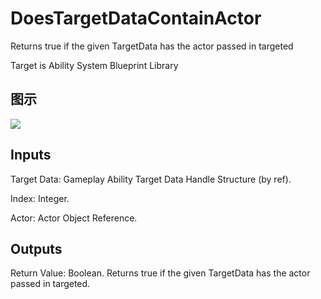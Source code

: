 # DoesTargetDataContainActor

Returns true if the given TargetData has the actor passed in targeted

Target is Ability System Blueprint Library

## 图示

![]($-20221218-17324608.png)

## Inputs

Target Data: Gameplay Ability Target Data Handle Structure (by ref).

Index: Integer.

Actor: Actor Object Reference.  

## Outputs

Return Value: Boolean. Returns true if the given TargetData has the actor passed in targeted.

